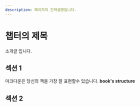 ```yaml
---
description: 페이지의 간략설명입니다.
---
```


# 챕터의 제목

소개글 입니다.

## 섹션 1

마크다운은 당신의 책을 가장 잘 표현할수 있습니다.  **book's structure**

## 섹션 2